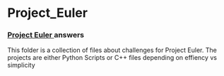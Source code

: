 # Project_Euler
### <a href="https://projecteuler.net/" target="_blank">Project Euler </a>answers
This folder is a collection of files about challenges for Project Euler.
The projects are either Python Scripts or C++ files depending on effiency vs simplicity

